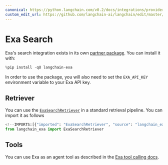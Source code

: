 ```yaml
---
canonical: https://python.langchain.com/v0.2/docs/integrations/providers/exa_search/
custom_edit_url: https://github.com/langchain-ai/langchain/edit/master/docs/docs/integrations/providers/exa_search.ipynb
---
```


# Exa Search

Exa's search integration exists in its own [partner package](https://pypi.org/project/langchain-exa/). You can install it with:

```python
%pip install -qU langchain-exa
```

In order to use the package, you will also need to set the `EXA_API_KEY` environment variable to your Exa API key.

## Retriever

You can use the [`ExaSearchRetriever`](/docs/integrations/tools/exa_search#using-exasearchretriever) in a standard retrieval pipeline. You can import it as follows

```python
<!--IMPORTS:[{"imported": "ExaSearchRetriever", "source": "langchain_exa", "docs": "https://api.python.langchain.com/en/latest/retrievers/langchain_exa.retrievers.ExaSearchRetriever.html", "title": "Exa Search"}]-->
from langchain_exa import ExaSearchRetriever
```

## Tools

You can use Exa as an agent tool as described in the [Exa tool calling docs](/docs/integrations/tools/exa_search#using-the-exa-sdk-as-langchain-agent-tools).